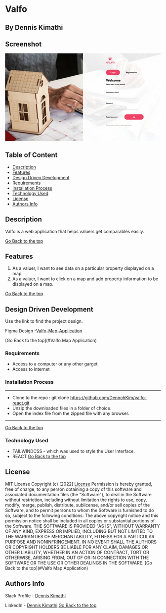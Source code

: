 # Valfo
## By Dennis Kimathi

## Screenshot
 ![image](./src/assets/images/Login.png)

 ## Table of Content
 - [Description](#description)
 - [Features](#features)
 - [Design Driven Development](#Design-Driven-Development)
 - [Requirements](#requirements)
 - [Installation Process](#installation-Process)
 - [Technology  Used](#technology-Used)
 - [License](#license)
 - [Authors Info](#Authors-Info)


## Description
<p>Valfo is a web application that helps valuers get comparables easily.</p>

[Go Back to the top](#Valfo)
## Features

1. As a valuer, I want to see data on a particular property displayed on a map
2. As a valuer, I want to  click on a map and add property information to be displayed on a map.

[Go Back to the top](#Valfo)

## Design Driven Development

Use the link to find the project design.

Figma Design -[Valfo-Map-Application](https://www.figma.com/file/Aycibqlg8MyOG1jUykOD3l/Valfo?node-id=503%3A50)

[Go Back to the top](#Valfo Map Application)

 ###  Requirements
 * Access to  a computer or any other garget
 * Access to internet

 ### Installation Process
 ****
* Clone to the repo : git clone https://github.com/DennohKim/valfo-react.git
* Unzip the downloaded files in a folder of choice.
* Open the index file from the zipped file with any browser.
 ****
 [Go Back to the top](#Valfo)

### Technology  Used
* TAILWINDCSS - which was used to style the User Interface.
* REACT
[Go Back to the top](#Valfo)

## License
MIT License
Copyright (c) [2022] [License](LICENSE.txt)
Permission is hereby granted, free of charge, to any person obtaining a copy
of this software and associated documentation files (the "Software"), to deal
in the Software without restriction, including without limitation the rights
to use, copy, modify, merge, publish, distribute, sublicense, and/or sell
copies of the Software, and to permit persons to whom the Software is
furnished to do so, subject to the following conditions:
The above copyright notice and this permission notice shall be included in all
copies or substantial portions of the Software.
THE SOFTWARE IS PROVIDED "AS IS", WITHOUT WARRANTY OF ANY KIND, EXPRESS OR
IMPLIED, INCLUDING BUT NOT LIMITED TO THE WARRANTIES OF MERCHANTABILITY,
FITNESS FOR A PARTICULAR PURPOSE AND NONINFRINGEMENT. IN NO EVENT SHALL THE
AUTHORS OR COPYRIGHT HOLDERS BE LIABLE FOR ANY CLAIM, DAMAGES OR OTHER
LIABILITY, WHETHER IN AN ACTION OF CONTRACT, TORT OR OTHERWISE, ARISING FROM,
OUT OF OR IN CONNECTION WITH THE SOFTWARE OR THE USE OR OTHER DEALINGS IN THE
SOFTWARE.
[Go Back to the top](#Valfo Map Application)

## Authors Info
Slack Profile - [Dennis Kimathi](https://app.slack.com/client/T0101L740P4/C010E0J8BRA/user_profile/U03CYMSV3DZ)

LinkedIn - [Dennis Kimathi](https://www.linkedin.com/in/dennis-kimathi-46326711b/)
[Go Back to the top](#Valfo)